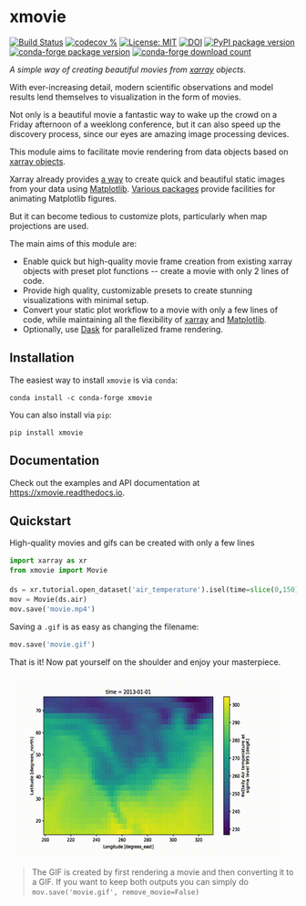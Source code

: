 # xmovie
[![Build Status](https://img.shields.io/github/workflow/status/jbusecke/xmovie/CI?logo=github)](https://github.com/jbusecke/xmovie/actions)
[![codecov %](https://codecov.io/gh/jbusecke/xmovie/branch/master/graph/badge.svg)](https://codecov.io/gh/jbusecke/xmovie)
[![License: MIT](https://img.shields.io/badge/License-MIT-yellow.svg)](https://opensource.org/licenses/MIT)
[![DOI](https://zenodo.org/badge/124968397.svg)](https://zenodo.org/badge/latestdoi/124968397)
[![PyPI package version](https://badge.fury.io/py/xmovie.svg)](https://badge.fury.io/py/xmovie)
[![conda-forge package version](https://img.shields.io/conda/vn/conda-forge/xmovie)](https://anaconda.org/conda-forge/xmovie)
[![conda-forge download count](https://img.shields.io/conda/dn/conda-forge/xmovie?label=conda-forge)](https://anaconda.org/conda-forge/xmovie)

*A simple way of creating beautiful movies from [xarray](https://xarray.pydata.org) objects.*

With ever-increasing detail, modern scientific observations and model results
lend themselves to visualization in the form of movies.

Not only is a beautiful movie a fantastic way to wake up the crowd on a Friday
afternoon of a weeklong conference, but it can also speed up the discovery
process, since our eyes are amazing image processing devices.

This module aims to facilitate movie rendering from data objects based on
[xarray objects](https://xarray.pydata.org/en/stable/user-guide/data-structures.html).

Xarray already provides [a way](https://xarray.pydata.org/en/stable/user-guide/plotting.html)
to create quick and beautiful static images from your data using [Matplotlib](https://matplotlib.org/).
[Various packages](https://matplotlib.org/mpl-third-party/#animations)
provide facilities for animating Matplotlib figures.

But it can become tedious to customize plots, particularly when map projections are used.

The main aims of this module are:

- Enable quick but high-quality movie frame creation from existing xarray
  objects with preset plot functions -- create a movie with only 2 lines of code.
- Provide high quality, customizable presets to create stunning visualizations with minimal setup.
- Convert your static plot workflow to a movie with only a few lines of code,
  while maintaining all the flexibility of [xarray](https://xarray.pydata.org)
  and [Matplotlib](https://matplotlib.org).
- Optionally, use [Dask](https://dask.org) for parallelized frame rendering.

## Installation

The easiest way to install `xmovie` is via `conda`:
```
conda install -c conda-forge xmovie
```

You can also install via `pip`:
```
pip install xmovie
```

## Documentation

Check out the examples and API documentation at <https://xmovie.readthedocs.io>.

## Quickstart

High-quality movies and gifs can be created with only a few lines
```python
import xarray as xr
from xmovie import Movie

ds = xr.tutorial.open_dataset('air_temperature').isel(time=slice(0,150))
mov = Movie(ds.air)
mov.save('movie.mp4')
```
Saving a `.gif` is as easy as changing the filename:
```python
mov.save('movie.gif')
```
That is it! Now pat yourself on the shoulder and enjoy your masterpiece.

![](docs/examples/movie_gif.gif)

> The GIF is created by first rendering a movie and then converting it to a GIF.
> If you want to keep both outputs you can simply do `mov.save('movie.gif', remove_movie=False)`
